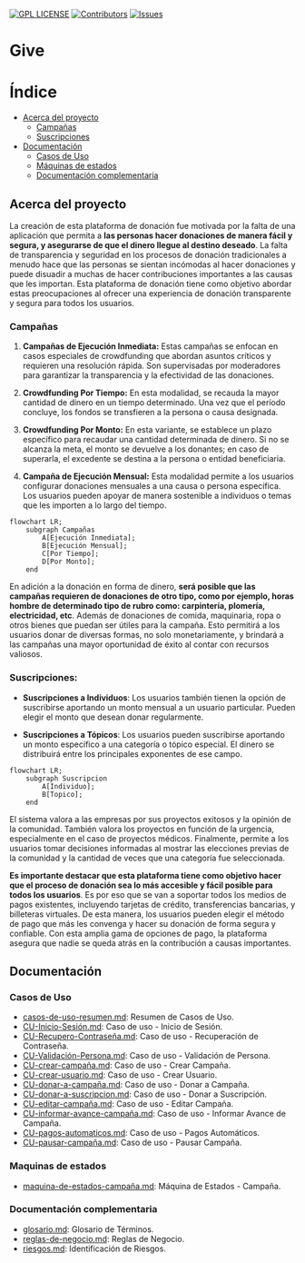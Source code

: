 [![GPL LICENSE][license-shield]][license-url]
[![Contributors][contributors-shield]][contributors-url]
[![Issues][issues-shield]][issues-url]

# Give
# Índice

- [Acerca del proyecto](#acerca-del-proyecto)
    - [Campañas](#Campañas)
    - [Suscripciones](#Suscripciones)
- [Documentación](#documentación)
  - [Casos de Uso](#casos-de-uso)
  - [Máquinas de estados](#máquinas-de-estados)
  - [Documentación complementaria](#documentación-complementaria)

## Acerca del proyecto
La creación de esta plataforma de donación fue motivada por la falta de una aplicación que permita a **las personas hacer donaciones de manera fácil y segura, y asegurarse de que el dinero llegue al destino deseado**. La falta de transparencia y seguridad en los procesos de donación tradicionales a menudo hace que las personas se sientan incómodas al hacer donaciones y puede disuadir a muchas de hacer contribuciones importantes a las causas que les importan. Esta plataforma de donación tiene como objetivo abordar estas preocupaciones al ofrecer una experiencia de donación transparente y segura para todos los usuarios.
### Campañas
1. **Campañas de Ejecución Inmediata:** Estas campañas se enfocan en casos especiales de crowdfunding que abordan asuntos críticos y requieren una resolución rápida. Son supervisadas por moderadores para garantizar la transparencia y la efectividad de las donaciones.

2. **Crowdfunding Por Tiempo:** En esta modalidad, se recauda la mayor cantidad de dinero en un tiempo determinado. Una vez que el período concluye, los fondos se transfieren a la persona o causa designada.

3. **Crowdfunding Por Monto:** En esta variante, se establece un plazo específico para recaudar una cantidad determinada de dinero. Si no se alcanza la meta, el monto se devuelve a los donantes; en caso de superarla, el excedente se destina a la persona o entidad beneficiaria.

4. **Campaña de Ejecución Mensual:** Esta modalidad permite a los usuarios configurar donaciones mensuales a una causa o persona específica. Los usuarios pueden apoyar de manera sostenible a individuos o temas que les importen a lo largo del tiempo.


```mermaid
flowchart LR;
    subgraph Campañas
        A[Ejecución Inmediata];
        B[Ejecución Mensual];
        C[Por Tiempo];
        D[Por Monto];
    end
```


En adición a la donación en forma de dinero, **será posible que las campañas requieren de donaciones de otro tipo, como por ejemplo, horas hombre de determinado tipo de rubro como: carpintería, plomería, electricidad, etc**. Además de donaciones de comida, maquinaria, ropa o otros bienes que puedan ser útiles para la campaña. Esto permitirá a los usuarios donar de diversas formas, no solo monetariamente, y brindará a las campañas una mayor oportunidad de éxito al contar con recursos valiosos.


### Suscripciones:
- **Suscripciones a Individuos**: Los usuarios también tienen la opción de suscribirse aportando un monto mensual a un usuario particular. Pueden elegir el monto que desean donar regularmente.

- **Suscripciones a Tópicos**: Los usuarios pueden suscribirse aportando un monto específico a una categoría o tópico especial. El dinero se distribuirá entre los principales exponentes de ese campo.

```mermaid
flowchart LR;
    subgraph Suscripcion
        A[Individuo];
        B[Topico];
    end
```

El sistema valora a las empresas por sus proyectos exitosos y la opinión de la comunidad. También valora los proyectos en función de la urgencia, especialmente en el caso de proyectos médicos. Finalmente, permite a los usuarios tomar decisiones informadas al mostrar las elecciones previas de la comunidad y la cantidad de veces que una categoría fue seleccionada.


**Es importante destacar que esta plataforma tiene como objetivo hacer que el proceso de donación sea lo más accesible y fácil posible para todos los usuarios**. Es por eso que se van a soportar todos los medios de pagos existentes, incluyendo tarjetas de crédito, transferencias bancarias, y billeteras virtuales. De esta manera, los usuarios pueden elegir el método de pago que más les convenga y hacer su donación de forma segura y confiable. Con esta amplia gama de opciones de pago, la plataforma asegura que nadie se queda atrás en la contribución a causas importantes.



## Documentación

### Casos de Uso
- [casos-de-uso-resumen.md](documentation/casos-de-uso-resumen.md): Resumen de Casos de Uso.
- [CU-Inicio-Sesión.md](documentation/CU-Inicio-Sesión.md): Caso de uso - Inicio de Sesión.
- [CU-Recupero-Contraseña.md](documentation/CU-Recupero-Contraseña.md): Caso de uso - Recuperación de Contraseña.
- [CU-Validación-Persona.md](documentation/CU-Validación-Persona.md): Caso de uso - Validación de Persona.
- [CU-crear-campaña.md](documentation/CU-crear-campaña.md): Caso de uso - Crear Campaña.
- [CU-crear-usuario.md](documentation/CU-crear-usuario.md): Caso de uso - Crear Usuario.
- [CU-donar-a-campaña.md](documentation/CU-donar-a-campaña.md): Caso de uso - Donar a Campaña.
- [CU-donar-a-suscripcion.md](documentation/CU-donar-a-suscripcion.md): Caso de uso - Donar a Suscripción.
- [CU-editar-campaña.md](documentation/CU-editar-campaña.md): Caso de uso - Editar Campaña.
- [CU-informar-avance-campaña.md](documentation/CU-informar-avance-campaña.md): Caso de uso - Informar Avance de Campaña.
- [CU-pagos-automaticos.md](documentation/CU-pagos-automaticos.md): Caso de uso - Pagos Automáticos.
- [CU-pausar-campaña.md](documentation/CU-pausar-campaña.md): Caso de uso - Pausar Campaña.

### Maquinas de estados
- [maquina-de-estados-campaña.md](documentation/maquina-de-estados-campaña.md): Máquina de Estados - Campaña.

### Documentación complementaria
- [glosario.md](documentation/glosario.md): Glosario de Términos.
- [reglas-de-negocio.md](documentation/reglas-de-negocio.md): Reglas de Negocio.
- [riesgos.md](documentation/riesgos.md): Identificación de Riesgos.


[license-shield]: https://img.shields.io/github/license/francoo27/give.svg?style=for-the-badge
[license-url]: https://github.com/francoo27/give/blob/main/LICENSE
[contributors-shield]: https://img.shields.io/github/contributors/francoo27/give.svg?style=for-the-badge
[contributors-url]: https://github.com/francoo27/give/graphs/contributors
[issues-shield]: https://img.shields.io/github/issues/francoo27/give.svg?style=for-the-badge
[issues-url]: https://github.com/francoo27/give/issues
